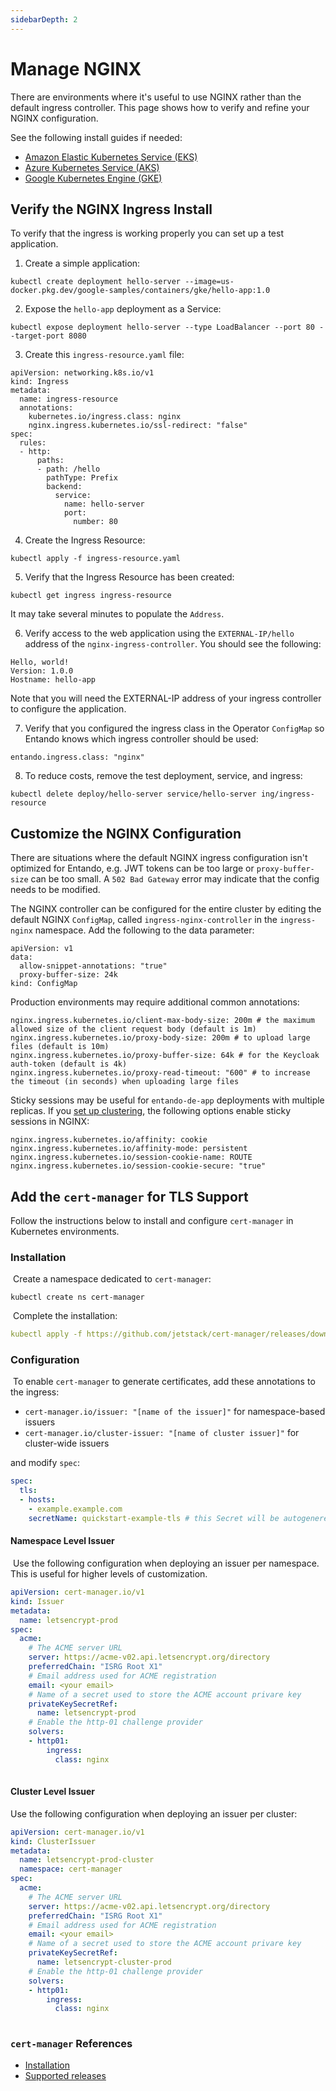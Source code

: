 ```yaml
---
sidebarDepth: 2
---
```

# Manage NGINX

There are environments where it's useful to use NGINX rather than the default ingress controller. This page shows how to verify and refine your NGINX configuration.

See the following install guides if needed:
* [Amazon Elastic Kubernetes Service (EKS)](../getting-started/eks-install.md)
* [Azure Kubernetes Service (AKS)](../getting-started/azure-install.md)
* [Google Kubernetes Engine (GKE)](../getting-started/gke-install.md)

## Verify the NGINX Ingress Install
To verify that the ingress is working properly you can set up a test application. 

1. Create a simple application:
```
kubectl create deployment hello-server --image=us-docker.pkg.dev/google-samples/containers/gke/hello-app:1.0
```

2. Expose the `hello-app` deployment as a Service:
```
kubectl expose deployment hello-server --type LoadBalancer --port 80 --target-port 8080
```

3. Create this `ingress-resource.yaml` file:
```
apiVersion: networking.k8s.io/v1
kind: Ingress
metadata:
  name: ingress-resource
  annotations:
    kubernetes.io/ingress.class: nginx
    nginx.ingress.kubernetes.io/ssl-redirect: "false"
spec:
  rules:
  - http:
      paths:
      - path: /hello
        pathType: Prefix
        backend:
          service:
            name: hello-server
            port: 
              number: 80
```
4. Create the Ingress Resource:
```
kubectl apply -f ingress-resource.yaml
```

5. Verify that the Ingress Resource has been created:
```
kubectl get ingress ingress-resource
```
It may take several minutes to populate the `Address`.

6. Verify access to the web application using the `EXTERNAL-IP/hello` address of the `nginx-ingress-controller`. You should see the following:
```
Hello, world!
Version: 1.0.0
Hostname: hello-app
```
Note that you will need the EXTERNAL-IP address of your ingress controller to configure the application.

7. Verify that you configured the ingress class in the Operator `ConfigMap` so Entando knows which ingress controller should be used:

`entando.ingress.class: "nginx"`

8. To reduce costs, remove the test deployment, service, and ingress:
```
kubectl delete deploy/hello-server service/hello-server ing/ingress-resource
```

## Customize the NGINX Configuration

There are situations where the default NGINX ingress configuration isn't optimized for Entando, e.g. JWT tokens can be too large or `proxy-buffer-size` can be too small. A `502 Bad Gateway` error may indicate that the config needs to be modified.

The NGINX controller can be configured for the entire cluster by editing the default NGINX `ConfigMap`, called `ingress-nginx-controller` in the `ingress-nginx` namespace. Add the following to the data parameter:

```
apiVersion: v1
data:
  allow-snippet-annotations: "true"
  proxy-buffer-size: 24k
kind: ConfigMap
```

Production environments may require additional common annotations:
```
nginx.ingress.kubernetes.io/client-max-body-size: 200m # the maximum allowed size of the client request body (default is 1m)
nginx.ingress.kubernetes.io/proxy-body-size: 200m # to upload large files (default is 10m)
nginx.ingress.kubernetes.io/proxy-buffer-size: 64k # for the Keycloak auth-token (default is 4k)
nginx.ingress.kubernetes.io/proxy-read-timeout: "600" # to increase the timeout (in seconds) when uploading large files
```

Sticky sessions may be useful for `entando-de-app` deployments with multiple replicas. If you [set up clustering](../consume/high-avail-tutorial.md#clustering), the following options enable sticky sessions in NGINX:

```
nginx.ingress.kubernetes.io/affinity: cookie
nginx.ingress.kubernetes.io/affinity-mode: persistent
nginx.ingress.kubernetes.io/session-cookie-name: ROUTE
nginx.ingress.kubernetes.io/session-cookie-secure: "true"
```
## Add the `cert-manager` for TLS Support

Follow the instructions below to install and configure `cert-manager` in Kubernetes environments.
​
### Installation
​
Create a namespace dedicated to `cert-manager`: 

```
kubectl create ns cert-manager
```
​
Complete the installation:

```yaml
kubectl apply -f https://github.com/jetstack/cert-manager/releases/download/v1.7.0/cert-manager.yaml
```
### Configuration
​
To enable `cert-manager` to generate certificates, add these annotations to the ingress:
​
- `cert-manager.io/issuer: "[name of the issuer]"` for namespace-based issuers
- `cert-manager.io/cluster-issuer: "[name of cluster issuer]"` for cluster-wide issuers

and modify `spec`:

```yaml
spec:
  tls:
  - hosts:
    - example.example.com
    secretName: quickstart-example-tls # this Secret will be autogenereted by cert-manager.
```
#### Namespace Level Issuer
​
Use the following configuration when deploying an issuer per namespace. This is useful for higher levels of customization.
​
```yaml
apiVersion: cert-manager.io/v1
kind: Issuer
metadata:
  name: letsencrypt-prod
spec:
  acme:
    # The ACME server URL
    server: https://acme-v02.api.letsencrypt.org/directory
    preferredChain: "ISRG Root X1"
    # Email address used for ACME registration
    email: <your email>
    # Name of a secret used to store the ACME account privare key
    privateKeySecretRef:
      name: letsencrypt-prod
    # Enable the http-01 challenge provider
    solvers:
    - http01:
        ingress:
          class: nginx
​
```
#### Cluster Level Issuer

Use the following configuration when deploying an issuer per cluster:

```yaml
apiVersion: cert-manager.io/v1
kind: ClusterIssuer
metadata:
  name: letsencrypt-prod-cluster
  namespace: cert-manager
spec:
  acme:
    # The ACME server URL
    server: https://acme-v02.api.letsencrypt.org/directory
    preferredChain: "ISRG Root X1"
    # Email address used for ACME registration
    email: <your email>
    # Name of a secret used to store the ACME account privare key
    privateKeySecretRef:
      name: letsencrypt-cluster-prod
    # Enable the http-01 challenge provider
    solvers:
    - http01:
        ingress:
          class: nginx
​
```
### `cert-manager` References
- [Installation](https://cert-manager.io/docs/installation/)
- [Supported releases](https://cert-manager.io/docs/installation/supported-releases/)
